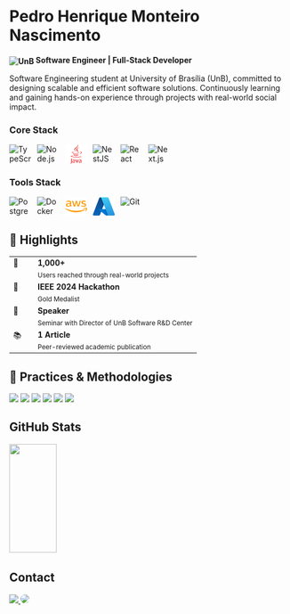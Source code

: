 # Pedro Henrique Monteiro Nascimento 

**<img align="center" alt="UnB" height="12" width="33" src="https://upload.wikimedia.org/wikipedia/commons/c/c3/Webysther_20160322_-_Logo_UnB_%28sem_texto%29.svg"> Software Engineer | Full-Stack Developer**

Software Engineering student at University of Brasília (UnB), committed to designing scalable and efficient software solutions. Continuously learning and gaining hands-on experience through projects with real-world social impact.

### Core Stack
<div style="display: flex; flex-wrap: wrap; gap: 10px;">
  <img src="https://cdn.jsdelivr.net/gh/devicons/devicon/icons/typescript/typescript-original.svg" alt="TypeScript" height="35" width="40">
  <img src="https://cdn.jsdelivr.net/gh/devicons/devicon/icons/nodejs/nodejs-original.svg" alt="Node.js" height="35" width="40">
  <img src="https://github.com/devicons/devicon/blob/v2.16.0/icons/java/java-plain-wordmark.svg" alt="Node.js" height="35" width="40">
  <img src="https://upload.wikimedia.org/wikipedia/commons/a/a8/NestJS.svg" alt="NestJS" height="35" width="40">
  <img src="https://cdn.jsdelivr.net/gh/devicons/devicon/icons/react/react-original.svg" alt="React Native" height="35" width="40">
  <img src="https://cdn.jsdelivr.net/gh/devicons/devicon/icons/nextjs/nextjs-original.svg" alt="Next.js" height="35" width="40">
</div>  

### Tools Stack
<div style="display: flex; flex-wrap: wrap; gap: 10px; margin-bottom: 20px;">
  <img src="https://cdn.jsdelivr.net/gh/devicons/devicon/icons/postgresql/postgresql-original.svg" alt="PostgreSQL" height="35" width="40" title="PostgreSQL">
  <img src="https://cdn.jsdelivr.net/gh/devicons/devicon/icons/docker/docker-original.svg" alt="Docker" height="35" width="40" title="Docker">
  <img src="https://github.com/devicons/devicon/blob/v2.16.0/icons/amazonwebservices/amazonwebservices-plain-wordmark.svg" alt="AWS" height="35" width="40" title="AWS">
  <img src="https://github.com/devicons/devicon/blob/v2.16.0/icons/azure/azure-original.svg" alt="AWS" height="35" width="40" title="AWS">
  <img src="https://cdn.jsdelivr.net/gh/devicons/devicon/icons/git/git-original.svg" alt="Git" height="35" width="40" title="Git">
</div>


## 🚀 Highlights

<div align="left">
  <table style="border: none;">
    <tr>
      <td valign="top" width="30">👥</td>
      <td><strong>1,000+</strong><br><sub>Users reached through real-world projects</sub></td>
    </tr>
    <tr>
      <td valign="top">🥇</td>
      <td><strong>IEEE 2024 Hackathon</strong><br><sub>Gold Medalist</sub></td>
    </tr>
    <tr>
      <td valign="top">🎤</td>
      <td><strong>Speaker</strong><br><sub>Seminar with Director of UnB Software R&D Center</sub></td>
    </tr>
    <tr>
      <td valign="top">📚</td>
      <td><strong>1 Article</strong><br><sub>Peer-reviewed academic publication</sub></td>
    </tr>
  </table>
</div>

## 🧠 Practices & Methodologies

<p align="left">
  <img src="https://img.shields.io/badge/Agile-%232E86C1?style=for-the-badge&logo=azuredevops&logoColor=white" />
  <img src="https://img.shields.io/badge/SOLID-%23626262?style=for-the-badge&logo=stackoverflow&logoColor=white" />
  <img src="https://img.shields.io/badge/Clean_Architecture-%23007396?style=for-the-badge&logo=protocolsio&logoColor=white" />
  <img src="https://img.shields.io/badge/CI/CD-%23344152?style=for-the-badge&logo=githubactions&logoColor=white" />
  <img src="https://img.shields.io/badge/REST_%2F_GraphQL-%235D3FD3?style=for-the-badge&logo=graphql&logoColor=white" />
  <img src="https://img.shields.io/badge/Microservices-%232E4053?style=for-the-badge&logo=docker&logoColor=white" />
</p>



## GitHub Stats  

<div align="left">  
  <img width="41%" height="195px" src="https://github-readme-stats.vercel.app/api/top-langs/?username=pedronascimentos&theme=dark&show_icons=true&hide_border=true&layout=compact" />
</div>  


## Contact  

<a href="mailto:pedrohenriquemonteironasciment@gmail.com">
  <img src="https://img.shields.io/badge/-Gmail-%23333?style=for-the-badge&logo=gmail&logoColor=white" target="_blank">
</a>
<a href="https://www.linkedin.com/in/pedro-henrique-monteiro-nascimento-069b0b2b6/" target="_blank">
  <img src="https://img.shields.io/badge/-LinkedIn-%230077B5?style=for-the-badge&logo=linkedin&logoColor=white" style="border-radius: 30px" target="_blank">
</a>  


